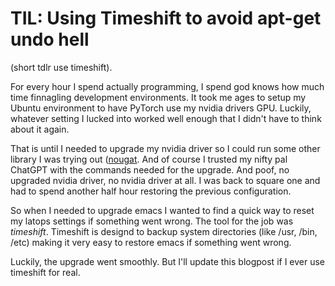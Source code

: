# TIL: Using Timeshift to avoid apt-get undo hell

(short tdlr use timeshift).

For every hour I spend actually programming, I spend god knows how much time finnagling development environments. It took me ages to setup my Ubuntu environment to have PyTorch use my nvidia drivers GPU. Luckily, whatever setting I lucked into worked well enough that I didn't have to think about it again.

That is until I needed to upgrade my nvidia driver so I could run some other library I was trying out ([nougat](https://github.com/facebookresearch/nougat). And of course I trusted my nifty pal ChatGPT with the commands needed for the upgrade. And poof, no upgraded nvidia driver, no nvidia driver at all. I was back to square one and had to spend another half hour restoring the previous configuration.

So when I needed to upgrade emacs I wanted to find a quick way to reset my latops settings if something went wrong. The tool for the job was *timeshift*. Timeshift is designd to backup system directories (like /usr, /bin, /etc) making it very easy to restore emacs if something went wrong.

Luckily, the upgrade went smoothly. But I'll update this blogpost if I ever use timeshift for real.
